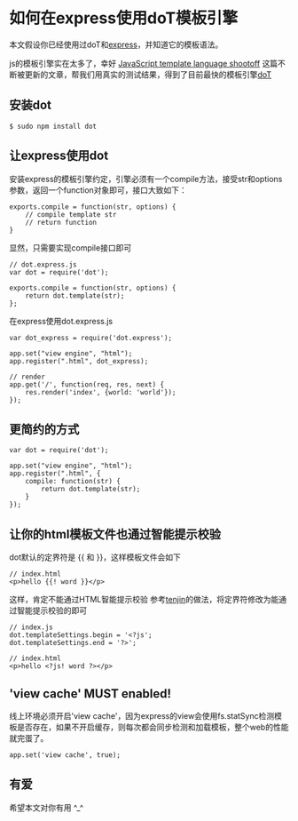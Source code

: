 # 如何在express使用doT模板引擎

本文假设你已经使用过doT和[express](http://expressjs.com)，并知道它的模板语法。

js的模板引擎实在太多了，幸好 [JavaScript template language shootoff](http://jsperf.com/dom-vs-innerhtml-based-templating/143) 这篇不断被更新的文章，帮我们用真实的测试结果，得到了目前最快的模板引擎[doT](https://github.com/olado/doT)

## 安装dot

    $ sudo npm install dot
    
## 让express使用dot

安装express的模板引擎约定，引擎必须有一个compile方法，接受str和options参数，返回一个function对象即可，接口大致如下：

    exports.compile = function(str, options) {
        // compile template str
        // return function
    }

显然，只需要实现compile接口即可

    // dot.express.js
    var dot = require('dot');
    
    exports.compile = function(str, options) {
        return dot.template(str);
    };

在express使用dot.express.js

    var dot_express = require('dot.express');
    
    app.set("view engine", "html");
    app.register(".html", dot_express);
    
    // render
    app.get('/', function(req, res, next) {
        res.render('index', {world: 'world'});
    });
    
## 更简约的方式

    var dot = require('dot');
    
    app.set("view engine", "html");
    app.register(".html", {
        compile: function(str) {
            return dot.template(str);
        }
    });

## 让你的html模板文件也通过智能提示校验

dot默认的定界符是 {{ 和 }}，这样模板文件会如下

    // index.html
    <p>hello {{! word }}</p>

这样，肯定不能通过HTML智能提示校验
参考[tenjin](http://www.kuwata-lab.com/tenjin/)的做法，将定界符修改为能通过智能提示校验的即可

    // index.js
    dot.templateSettings.begin = '<?js';
    dot.templateSettings.end = '?>';
    
    // index.html
    <p>hello <?js! word ?></p>

<script src="https://gist.github.com/944470.js"> </script>

## 'view cache' MUST enabled!

线上环境必须开启'view cache'，因为express的view会使用fs.statSync检测模板是否存在，如果不开启缓存，则每次都会同步检测和加载模板，整个web的性能就完蛋了。

    app.set('view cache', true);

## 有爱

希望本文对你有用 ^_^
